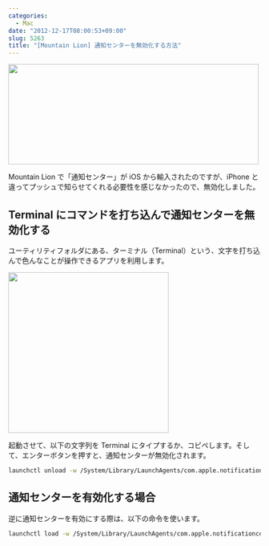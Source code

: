 ```yaml
---
categories:
  - Mac
date: "2012-12-17T08:00:53+09:00"
slug: 5263
title: "[Mountain Lion] 通知センターを無効化する方法"
---
```


<img alt="" src="/images/2012/12/5263_1.png" width="500" height="200">

Mountain Lion で「通知センター」が iOS から輸入されたのですが、iPhone と違ってプッシュで知らせてくれる必要性を感じなかったので、無効化しました。

## Terminal にコマンドを打ち込んで通知センターを無効化する

ユーティリティフォルダにある、ターミナル（Terminal）という、文字を打ち込んで色んなことが操作できるアプリを利用します。

<img alt="" src="/images/2012/03/5263_2.png" width="320" height="320">

起動させて、以下の文字列を Terminal にタイプするか、コピペします。そして、エンターボタンを押すと、通知センターが無効化されます。

```bash
launchctl unload -w /System/Library/LaunchAgents/com.apple.notificationcenterui.plist
```

## 通知センターを有効化する場合

逆に通知センターを有効にする際は、以下の命令を使います。

```bash
launchctl load -w /System/Library/LaunchAgents/com.apple.notificationcenterui.plist
```
